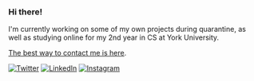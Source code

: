 ### Hi there!

<p>
I'm currently working on some of my own projects during quarantine, as well as studying online for my 2nd year in CS at York University.
</p>
<p>
<a href="mailto:HusseinEsmailContact@gmail.com">The best way to contact me is here</a>.
</p>

<p align="left">
	<a href="https://twitter.com/hussein_esmail7"><img src="https://img.shields.io/badge/Twitter--_.svg?style=flat&logo=twitter" alt="Twitter"></a>
	<a href="https://www.linkedin.com/in/hussein-e-362585126"><img src="https://img.shields.io/badge/LinkedIn--_.svg?style=flat&logo=linkedin" alt="LinkedIn"></a>
  	<a href="https://www.instagram.com/husseinesmailcode"><img src="https://img.shields.io/badge/Instagram--_.svg?style=flat&logo=instagram" alt="Instagram"></a>
</p>
